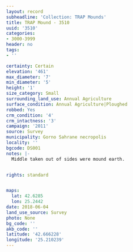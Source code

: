 ```yaml
---
layout: record
subheadline: 'Collection: TRAP Mounds'
title: TRAP Mound - 3510
uuid: '3510'
categories:
- 3000-3999
header: no
tags:
- ''

certainty: Certain
elevation: '461'
max_diameter: '7'
min_diameter: '5'
height: '1'
size_category: Small
surrounding_land_use: Annual Agriculture
surface_condition: Annual Agriculture|Ploughed
robbed: Yes
crm_condition: '4'
crm_intactness: '3'
campaign: '2011'
source: Survey
municipality: Gorno Sahrane necropolis
locality: ''
bgcode: DS001
notes: |-
  Middle taken out of sides were mound earth.


rights: standard


maps:
  lat: 42.6285
  lon: 25.2442
date: 2018-06-04
land_use_source: Survey
photo: None
bg_code: ''
akb_code: ''
latitude: '42.666228'
longitude: '25.210239'
---
```

